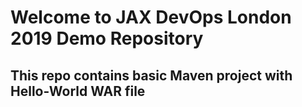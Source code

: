 # Welcome to JAX DevOps London 2019 Demo Repository
## This repo contains basic Maven project with Hello-World WAR file 
